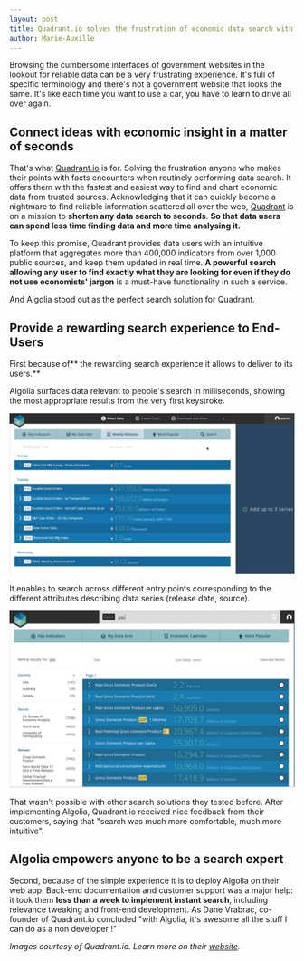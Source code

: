 ```yaml
---
layout: post
title: Quadrant.io solves the frustration of economic data search with Algolia
author: Marie-Auxille
---
```


Browsing the cumbersome interfaces of government websites in the lookout for
reliable data can be a very frustrating experience. It's full of specific
terminology and there's not a government website that looks the same. It's
like each time you want to use a car, you have to learn to drive all over
again.

## Connect ideas with economic insight in a matter of seconds

That's what [Quadrant.io][1] is for.
Solving the frustration anyone who makes their points with facts encounters
when routinely performing data search. It offers them with the fastest and
easiest way to find and chart economic data from trusted sources.
Acknowledging that it can quickly become a nightmare to find reliable
information scattered all over the web,
[Quadrant][2] is on a mission to **shorten
any data search to seconds**. **So that data users can spend less time finding
data and more time analysing it.**

To keep this promise, Quadrant provides data users with an intuitive platform
that aggregates more than 400,000 indicators from over 1,000 public sources,
and keep them updated in real time. **A powerful search allowing any user to
find exactly what they are looking for even if they do not use economists'
jargon** is a must-have functionality in such a service.

And Algolia stood out as the perfect search solution for Quadrant.

## Provide a rewarding search experience to End-Users

First because of** the rewarding search experience it allows to deliver to its
users.**

Algolia surfaces data relevant to people's search in milliseconds, showing the
most appropriate results from the very first keystroke.

![searchquadrant1][3]

It enables to search across different entry points corresponding to the
different attributes describing data series (release date, source).

![Screen-Shot-2015-04-13-at-18.06.28][4]

That wasn't possible with other search solutions they tested before. After
implementing Algolia, Quadrant.io received nice feedback from their customers,
saying that "search was much more comfortable, much more intuitive".

## Algolia empowers anyone to be a search expert

Second, because of the simple experience it is to deploy Algolia on their web
app. Back-end documentation and customer support was a major help: it took
them __less than a week to implement instant search__, including relevance
tweaking and front-end development. As Dane Vrabrac, co-founder of Quadrant.io
concluded "with Algolia, it's awesome all the stuff I can do as a non
developer !"

_Images courtesy of Quadrant.io. Learn more on their
[website][5]._


[1]: https://www.quadrant.io/find/#/search
[2]: https://www.quadrant.io/find/#/search
[3]: /assets/searchquadrant1.gif
[4]: /assets/Screen-Shot-2015-04-13-at-18.06.28.png
[5]: https://quadrant.io/
